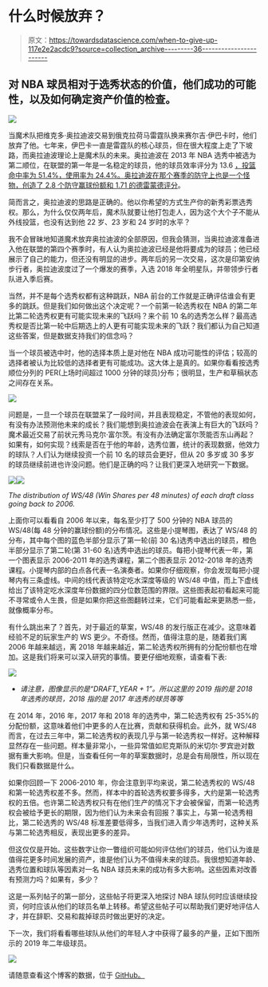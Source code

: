 # 什么时候放弃？

> 原文：<https://towardsdatascience.com/when-to-give-up-117e2e2acdc9?source=collection_archive---------36----------------------->

## 对 NBA 球员相对于选秀状态的价值，他们成功的可能性，以及如何确定资产价值的检查。

![](img/1aec6f7483afabc5e1ca626ee81bc803.png)

当魔术队把维克多·奥拉迪波交易到俄克拉荷马雷霆队换来赛尔吉·伊巴卡时，他们放弃了他。七年来，伊巴卡一直是雷霆队的核心球员，但在很大程度上走了下坡路，而奥拉迪波理论上是魔术队的未来。奥拉迪波在 2013 年 NBA 选秀中被选为第二顺位，在联盟的第一年是一名稳定的球员，他的球员效率评分为 13.6 [，投篮命中率为 51.4%，使用率为 24.4%。奥拉迪波在那个赛季的防守上也是一个怪物，创造了 2.8 个防守赢球份额和 1.71 的](https://en.wikipedia.org/wiki/Player_efficiency_rating)[德雷蒙德评分](https://fivethirtyeight.com/features/a-better-way-to-evaluate-nba-defense/)。

简而言之，奥拉迪波的思路是正确的。他以你希望的方式生产你的新秀彩票选秀权。那么，为什么仅仅两年后，魔术队就要让他打包走人，因为这个大个子不能从外线投篮，也没有达到他 22 岁、23 岁和 24 岁时的水平？

我不会冒昧地知道魔术放弃奥拉迪波的全部原因，但我会猜测，当奥拉迪波准备进入他在联盟的第四个赛季时，有人认为奥拉迪波已经是他将要成为的球员；他已经展示了自己的能力，但还没有明显的进步。两年后的另一次交易，这次是印第安纳步行者，奥拉迪波度过了一个爆发的赛季，入选 2018 年全明星队，并带领步行者队进入季后赛。

当然，并不是每个选秀权都有这种跳跃，NBA 前台的工作就是正确评估谁会有更多的跳跃。但是我们如何做出这个决定呢？一个前第一轮选秀权在 NBA 的第二年比第二轮选秀权更有可能实现未来的飞跃吗？来个前 10 名的选秀怎么样？最高选秀权是否比第一轮中后期选上的人更有可能实现未来的飞跃？我们都认为自己知道这些答案，但是数据支持我们的信念吗？

当一个球员被选中时，他的选择本质上是对他在 NBA 成功可能性的评估；较高的选择者被认为比较低的选择者更有可能成功。这大体上是真的。如果你看看按选秀顺位分列的 PER(上场时间超过 1000 分钟的球员)分布；很明显，生产和草稿状态之间存在关系。

![](img/eb843a4db26267c7dd326f51fd8472ec.png)

问题是，一旦一个球员在联盟呆了一段时间，并且表现稳定，不管他的表现如何，有没有办法预测他未来的成长？我们能想到奥拉迪波会在表演上有巨大的飞跃吗？魔术最近交易了前状元秀马克尔·富尔茨。有没有办法确定富尔茨能否东山再起？如果有，如何实现？线索是否在于他的年龄，选秀位置，统计的表现数据，他效力的球队？人们认为继续投资一个前 10 名的球员会更好，但从 20 多岁或 30 多岁的球员继续前进也许没问题。他们是正确的吗？让我们更深入地研究一下数据。

![](img/6bc2aac46e4279e94bf1f5ecdbf96aa9.png)![](img/05b79902d1bc3e9b83a26e208f760031.png)

*The distribution of WS/48 (Win Shares per 48 minutes) of each draft class going back to 2006.*

上面你可以看看自 2006 年以来，每名至少打了 500 分钟的 NBA 球员的 WS/48(每 48 分钟的赢球份额)的分布情况。这些是小提琴图，表达了 WS/48 的分布，其中每个图的蓝色半部分显示了第一轮(前 30 名)选秀中选出的球员，橙色半部分显示了第二轮(第 31-60 名)选秀中选出的球员。每把小提琴代表一年，第一个图表显示 2006-2011 年的选秀课程，第二个图表显示 2012-2018 年的选秀课程。小提琴内部的白点各代表一名演奏者。如果你仔细观察，你会发现每把小提琴内有三条虚线。中间的线代表该特定吃水深度等级的 WS/48 中值，而上下虚线给出了该特定吃水深度年份数据的四分位数范围的界限。这些图表起初看起来可能不寻常或令人生畏，但是如果你把这些图翻转过来，它们可能看起来更熟悉一些，就像概率分布。

有什么跳出来了？首先，对于最近的草案，WS/48 的发行版正在减少。这意味着经验不足的玩家生产的 WS 更少。不奇怪。然而，值得注意的是，随着我们离 2006 年越来越远，离 2018 年越来越近，第二轮选秀权所拥有的分配份额也在增加。这是我们将来可以深入研究的事情。要更仔细地观察，请查看下表:

![](img/c97e90878979698ab3fa94d06a22fb4a.png)

*   *请注意，图像显示的是“DRAFT_YEAR + 1”。所以这里的 2019 指的是 2018 年选秀的球员，2018 指的是 2017 年选秀的球员等等*

在 2014 年，2016 年，2017 年和 2018 年的选秀中，第二轮选秀权有 25-35%的分配份额，这意味着他们中更多的人在比赛，贡献和获得机会。此外，就 WS/48 而言，在过去三年中，第二轮选秀权的表现几乎与第一轮选秀权一样好。这种解释显然存在一些问题。样本量非常小，一些异常值如尼克斯队的米切尔·罗宾逊对数据有重大影响。但是，当查看任何一年的草案数据时，总是会有局限性，所以现在我们只看数据是什么。

如果你回顾一下 2006-2010 年，你会注意到平均来说，第二轮选秀权的 WS/48 和第一轮选秀权差不多。然而，样本中的首轮选秀权要多得多，大约是第一轮选秀权的五倍。也许第二轮选秀权只有在他们生产的情况下才会被保留，而第一轮选秀权会被给予更长的期限，因为他们认为未来会有回报？事实上，与第一轮选秀相比，第二轮选秀的 WS/48 标准差要低得多，当我们进入青少年选秀时，这种关系与第二轮选秀相反，表现出更多的差异。

但这仅仅是开始。这些数字让你一瞥组织可能如何评估他们的球员，他们认为谁是值得花更多时间发展的资产，谁是他们认为不值得未来的球员。我很想知道年龄、选秀位置和球队等因素对一名 NBA 球员未来的成功有多大影响。这些因素对改善有预测力吗？如果有，多少？

这是一系列帖子的第一部分，这些帖子将更深入地探讨 NBA 球队何时应该继续投资，何时应该从他们的球员名单上转移。希望这些帖子可以帮助我们更好地评估人才，并在辞职、交易和裁掉球员时做出更好的决定。

下一次，我们将看看哪些球队从他们的年轻人才中获得了最多的产量，正如下图所示的 2019 年二年级球员。

![](img/7e3bc5dde6a37e3048cc238f1931ce74.png)

请随意查看这个博客的数据，位于 [GitHub。](https://github.com/pwalesdi/NBA_Player_Prediction)